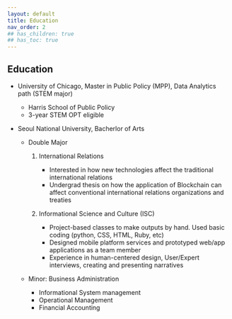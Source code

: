 ```yaml
---
layout: default
title: Education
nav_order: 2
## has_children: true
## has_toc: true
---
```


## Education
- University of Chicago, Master in Public Policy (MPP), Data Analytics path (STEM major)
  - Harris School of Public Policy
  - 3-year STEM OPT eligible

- Seoul National University, Bacherlor of Arts
  - Double Major
    1. International Relations
        - Interested in how new technologies affect the traditional international relations
        - Undergrad thesis on how the application of Blockchain can affect conventional international relations organizations and treaties

    2. Informational Science and Culture (ISC) 
        - Project-based classes to make outputs by hand. Used basic coding (python, CSS, HTML, Ruby, etc)
        - Designed mobile platform services and prototyped web/app applications as a team member
        - Experience in human-centered design, User/Expert interviews, creating and presenting narratives
          
  - Minor: Business Administration
    - Informational System management
    - Operational Management
    - Financial Accounting

